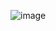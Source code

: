 ![image](https://github.com/frankyhub/openscad-Beispiele/blob/master/001%20Laeufer/001_L%C3%A4ufer.png)

